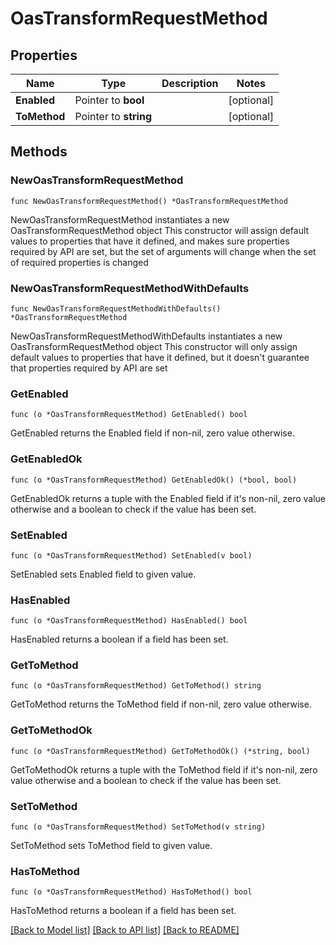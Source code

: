 # OasTransformRequestMethod

## Properties

Name | Type | Description | Notes
------------ | ------------- | ------------- | -------------
**Enabled** | Pointer to **bool** |  | [optional] 
**ToMethod** | Pointer to **string** |  | [optional] 

## Methods

### NewOasTransformRequestMethod

`func NewOasTransformRequestMethod() *OasTransformRequestMethod`

NewOasTransformRequestMethod instantiates a new OasTransformRequestMethod object
This constructor will assign default values to properties that have it defined,
and makes sure properties required by API are set, but the set of arguments
will change when the set of required properties is changed

### NewOasTransformRequestMethodWithDefaults

`func NewOasTransformRequestMethodWithDefaults() *OasTransformRequestMethod`

NewOasTransformRequestMethodWithDefaults instantiates a new OasTransformRequestMethod object
This constructor will only assign default values to properties that have it defined,
but it doesn't guarantee that properties required by API are set

### GetEnabled

`func (o *OasTransformRequestMethod) GetEnabled() bool`

GetEnabled returns the Enabled field if non-nil, zero value otherwise.

### GetEnabledOk

`func (o *OasTransformRequestMethod) GetEnabledOk() (*bool, bool)`

GetEnabledOk returns a tuple with the Enabled field if it's non-nil, zero value otherwise
and a boolean to check if the value has been set.

### SetEnabled

`func (o *OasTransformRequestMethod) SetEnabled(v bool)`

SetEnabled sets Enabled field to given value.

### HasEnabled

`func (o *OasTransformRequestMethod) HasEnabled() bool`

HasEnabled returns a boolean if a field has been set.

### GetToMethod

`func (o *OasTransformRequestMethod) GetToMethod() string`

GetToMethod returns the ToMethod field if non-nil, zero value otherwise.

### GetToMethodOk

`func (o *OasTransformRequestMethod) GetToMethodOk() (*string, bool)`

GetToMethodOk returns a tuple with the ToMethod field if it's non-nil, zero value otherwise
and a boolean to check if the value has been set.

### SetToMethod

`func (o *OasTransformRequestMethod) SetToMethod(v string)`

SetToMethod sets ToMethod field to given value.

### HasToMethod

`func (o *OasTransformRequestMethod) HasToMethod() bool`

HasToMethod returns a boolean if a field has been set.


[[Back to Model list]](../README.md#documentation-for-models) [[Back to API list]](../README.md#documentation-for-api-endpoints) [[Back to README]](../README.md)


